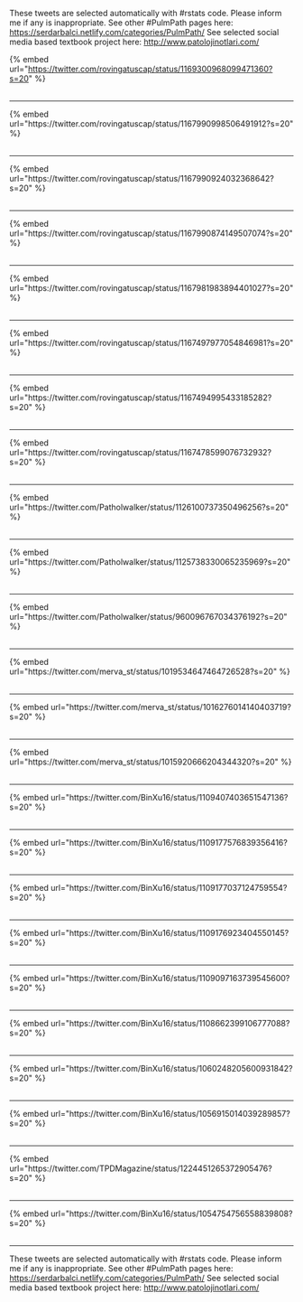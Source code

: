 

These tweets are selected automatically with #rstats code. Please inform me if any is inappropriate.
See other #PulmPath pages here: https://serdarbalci.netlify.com/categories/PulmPath/ 
See selected social media based textbook project here: http://www.patolojinotlari.com/

{% embed url="https://twitter.com/rovingatuscap/status/1169300968099471360?s=20" %}<br>
<br>
<hr>
{% embed url="https://twitter.com/rovingatuscap/status/1167990998506491912?s=20" %}<br>
<br>
<hr>
{% embed url="https://twitter.com/rovingatuscap/status/1167990924032368642?s=20" %}<br>
<br>
<hr>
{% embed url="https://twitter.com/rovingatuscap/status/1167990874149507074?s=20" %}<br>
<br>
<hr>
{% embed url="https://twitter.com/rovingatuscap/status/1167981983894401027?s=20" %}<br>
<br>
<hr>
{% embed url="https://twitter.com/rovingatuscap/status/1167497977054846981?s=20" %}<br>
<br>
<hr>
{% embed url="https://twitter.com/rovingatuscap/status/1167494995433185282?s=20" %}<br>
<br>
<hr>
{% embed url="https://twitter.com/rovingatuscap/status/1167478599076732932?s=20" %}<br>
<br>
<hr>
{% embed url="https://twitter.com/Patholwalker/status/1126100737350496256?s=20" %}<br>
<br>
<hr>
{% embed url="https://twitter.com/Patholwalker/status/1125738330065235969?s=20" %}<br>
<br>
<hr>
{% embed url="https://twitter.com/Patholwalker/status/960096767034376192?s=20" %}<br>
<br>
<hr>
{% embed url="https://twitter.com/merva_st/status/1019534647464726528?s=20" %}<br>
<br>
<hr>
{% embed url="https://twitter.com/merva_st/status/1016276014140403719?s=20" %}<br>
<br>
<hr>
{% embed url="https://twitter.com/merva_st/status/1015920666204344320?s=20" %}<br>
<br>
<hr>
{% embed url="https://twitter.com/BinXu16/status/1109407403651547136?s=20" %}<br>
<br>
<hr>
{% embed url="https://twitter.com/BinXu16/status/1109177576839356416?s=20" %}<br>
<br>
<hr>
{% embed url="https://twitter.com/BinXu16/status/1109177037124759554?s=20" %}<br>
<br>
<hr>
{% embed url="https://twitter.com/BinXu16/status/1109176923404550145?s=20" %}<br>
<br>
<hr>
{% embed url="https://twitter.com/BinXu16/status/1109097163739545600?s=20" %}<br>
<br>
<hr>
{% embed url="https://twitter.com/BinXu16/status/1108662399106777088?s=20" %}<br>
<br>
<hr>
{% embed url="https://twitter.com/BinXu16/status/1060248205600931842?s=20" %}<br>
<br>
<hr>
{% embed url="https://twitter.com/BinXu16/status/1056915014039289857?s=20" %}<br>
<br>
<hr>
{% embed url="https://twitter.com/TPDMagazine/status/1224451265372905476?s=20" %}<br>
<br>
<hr>
{% embed url="https://twitter.com/BinXu16/status/1054754756558839808?s=20" %}<br>
<br>
<hr>


These tweets are selected automatically with #rstats code. Please inform me if any is inappropriate.
See other #PulmPath pages here: https://serdarbalci.netlify.com/categories/PulmPath/ 
See selected social media based textbook project here: http://www.patolojinotlari.com/

